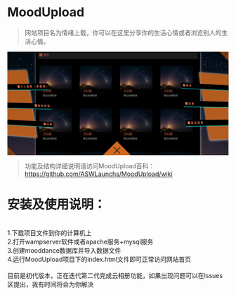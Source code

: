# MoodUpload
>网站项目名为情绪上载，你可以在这里分享你的生活心情或者浏览别人的生活心情。

<img align="center" src="./example/poster.png"/>

>功能及结构详细说明请访问MoodUpload百科：https://github.com/ASWLaunchs/MoodUpload/wiki

# 安装及使用说明：
<br>
1.下载项目文件到你的计算机上<br>
2.打开wampserver软件或者apache服务+mysql服务<br>
3.创建mooddance数据库并导入数据文件<br>
4.运行MoodUpload项目下的index.html文件即可正常访问网站首页<br>
<br>
目前是初代版本，正在迭代第二代完成云相册功能，如果出现问题可以在Issues区提出，我有时间将会为你解决
